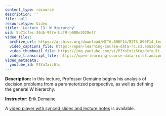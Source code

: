 ```yaml
---
content_type: resource
description: ''
file: null
resourcetype: Video
title: 'Lecture 13: W Hierarchy'
uid: 5b71cfec-36db-9f7e-bcf9-b088e3028ef7
video_files:
  archive_url: https://archive.org/download/MIT6.890F14/MIT6_890F14_lec13_300k.mp4
  video_captions_file: https://open-learning-course-data-rc.s3.amazonaws.com/6-890-algorithmic-lower-bounds-fun-with-hardness-proofs-fall-2014/1b027de3dce85502bf402bae685cfe3e_P3YoIxiz6to.vtt
  video_thumbnail_file: https://img.youtube.com/vi/P3YoIxiz6to/default.jpg
  video_transcript_file: https://open-learning-course-data-rc.s3.amazonaws.com/6-890-algorithmic-lower-bounds-fun-with-hardness-proofs-fall-2014/96e33bbdf76b7f7d31b73adacf48c81b_P3YoIxiz6to.pdf
video_metadata:
  youtube_id: P3YoIxiz6to
---
```


**Description:** In this lecture, Professor Demaine begins his analysis of decision problems from a parameterized perspective, as well as defining the general W hierarchy.

**Instructor:** Erik Demaine

A [video player with synced slides and lecture notes](http://courses.csail.mit.edu/6.890/fall14/lectures/L13.html) is available.